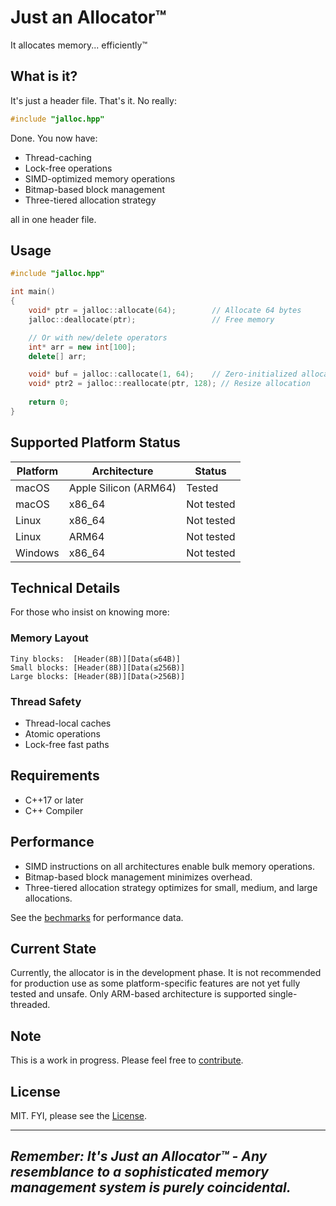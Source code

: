 # Just an Allocator™
It allocates memory... efficiently™

## What is it?
It's just a header file. That's it. No really:

```c++
#include "jalloc.hpp"
```
Done. You now have:
- Thread-caching
- Lock-free operations
- SIMD-optimized memory operations
- Bitmap-based block management
- Three-tiered allocation strategy

all in one header file.

## Usage

```c++
#include "jalloc.hpp"

int main() 
{
    void* ptr = jalloc::allocate(64);        // Allocate 64 bytes
    jalloc::deallocate(ptr);                 // Free memory

    // Or with new/delete operators
    int* arr = new int[100];
    delete[] arr;

    void* buf = jalloc::callocate(1, 64);    // Zero-initialized allocation
    void* ptr2 = jalloc::reallocate(ptr, 128); // Resize allocation
    
    return 0;
}
```

## Supported Platform Status

| Platform | Architecture          | Status     |
|----------|-----------------------|------------|
| macOS    | Apple Silicon (ARM64) | Tested     |
| macOS    | x86_64                | Not tested |
| Linux    | x86_64                | Not tested |
| Linux    | ARM64                 | Not tested |
| Windows  | x86_64                | Not tested |

## Technical Details
For those who insist on knowing more:

### Memory Layout
```
Tiny blocks:  [Header(8B)][Data(≤64B)]
Small blocks: [Header(8B)][Data(≤256B)]
Large blocks: [Header(8B)][Data(>256B)]
```

### Thread Safety
- Thread-local caches
- Atomic operations
- Lock-free fast paths

## Requirements
- C++17 or later
- C++ Compiler

## Performance

- SIMD instructions on all architectures enable bulk memory operations.
- Bitmap-based block management minimizes overhead.
- Three-tiered allocation strategy optimizes for small, medium, and large allocations.

See the [bechmarks](benches/benchmark.md) for performance data.

## Current State
Currently, the allocator is in the development phase. It is not recommended for production use as some platform-specific
features are not yet fully tested and unsafe. Only ARM-based architecture is supported single-threaded.

## Note
This is a work in progress. Please feel free to [contribute](.github/CONTRIBUTING.md).

## License
MIT. FYI, please see the [License](LICENSE).

---
*Remember: It's Just an Allocator™ - Any resemblance to a sophisticated memory management system is purely coincidental.*
---
